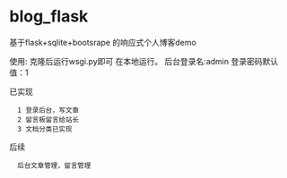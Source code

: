 # blog_flask
基于flask+sqlite+bootsrape 的响应式个人博客demo


使用:
      克隆后运行wsgi.py即可 在本地运行。
      后台登录名:admin
      登录密码默认值：1



已实现

      1 登录后台，写文章
      2 留言板留言给站长
      3 文档分类已实现
      
后续
 
      后台文章管理，留言管理


